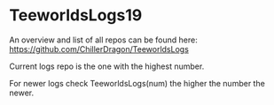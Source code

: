 # TeeworldsLogs19

An overview and list of all repos can be found here: https://github.com/ChillerDragon/TeeworldsLogs

Current logs repo is the one with the highest number.


For newer logs check TeeworldsLogs(num) the higher the number the newer.


